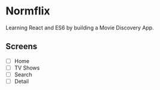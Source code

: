 # Normflix

Learning React and ES6 by building a Movie Discovery App.

## Screens

- [ ] Home
- [ ] TV Shows
- [ ] Search
- [ ] Detail
